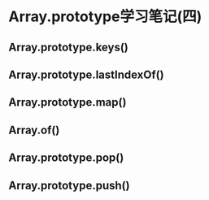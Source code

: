 Array.prototype学习笔记(四)
=

## Array.prototype.keys()

## Array.prototype.lastIndexOf()

## Array.prototype.map()

## Array.of()

## Array.prototype.pop()

## Array.prototype.push()